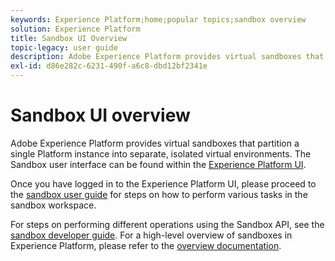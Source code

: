 ```yaml
---
keywords: Experience Platform;home;popular topics;sandbox overview
solution: Experience Platform
title: Sandbox UI Overview
topic-legacy: user guide
description: Adobe Experience Platform provides virtual sandboxes that partition a single Platform instance into separate, isolated  virtual environments. The Sandbox user interface can be found within the Experience Platform UI.
exl-id: d86e282c-6231-490f-a6c8-dbd12bf2341e
---
```

# Sandbox UI overview

Adobe Experience Platform provides virtual sandboxes that partition a single Platform instance into separate, isolated  virtual environments. The Sandbox user interface can be found within the [Experience Platform UI](https://platform.adobe.com). 

Once you have logged in to the Experience Platform UI, please proceed to the [sandbox user guide](user-guide.md) for steps on how to perform various tasks in the sandbox workspace.

For steps on performing different operations using the Sandbox API, see the [sandbox developer guide](../api/getting-started.md). For a high-level overview of sandboxes in Experience Platform, please refer to the [overview documentation](../home.md).
